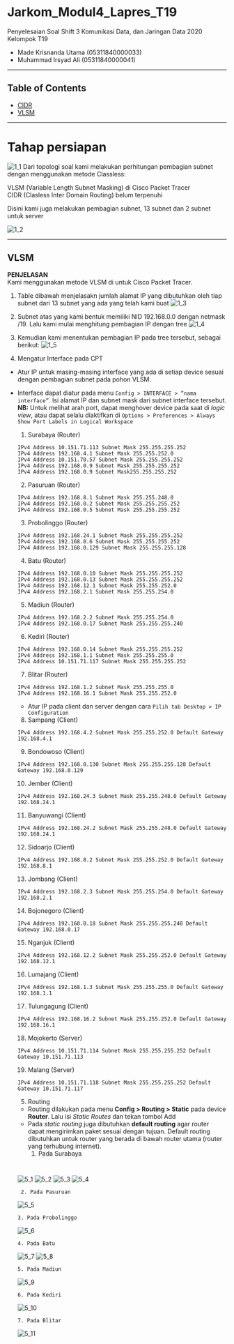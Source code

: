 # Jarkom_Modul4_Lapres_T19
Penyelesaian Soal Shift 3 Komunikasi Data, dan Jaringan Data 2020\
Kelompok T19
  * Made Krisnanda Utama (05311840000033)
  * Muhammad Irsyad Ali (05311840000041)


---
## Table of Contents
* [CIDR](#CIDR-1)
* [VLSM](#VLSM-2)
---

# Tahap persiapan 
![1_1](https://github.com/krisnanda59/Jarkom_Modul4_Lapres_T19/blob/main/Shift%20VLMS%20T19/Soal%20Shift%20Modul%204.png)
Dari topologi soal kami melakukan perhitungan pembagian subnet dengan menggunakan metode Classless:

VLSM (Variable Length Subnet Masking) di Cisco Packet Tracer  
CIDR (Clasless Inter Domain Routing) belum terpenuhi

Disini kami juga melakukan pembagian subnet, 13 subnet dan 2 subnet untuk server

![1_2](https://github.com/krisnanda59/Jarkom_Modul4_Lapres_T19/blob/main/Shift%20VLMS%20T19/pembagian%20A.png)

---

## VLSM
 **PENJELASAN**\
  Kami menggunakan metode VLSM di untuk Cisco Packet Tracer. 
  1. Table dibawah menjelasakn jumlah alamat IP yang dibutuhkan oleh tiap subnet dari 13 subnet yang ada yang telah kami buat
  ![1_3](https://github.com/krisnanda59/Jarkom_Modul4_Lapres_T19/blob/main/Shift%20VLMS%20T19/screenshot.png)
  
  2. Subnet atas yang kami bentuk memiliki NID 192.168.0.0 dengan netmask /19. Lalu kami mulai menghitung pembagian IP dengan tree
  ![1_4](https://github.com/krisnanda59/Jarkom_Modul4_Lapres_T19/blob/main/Shift%20VLMS%20T19/tree.png)
  
  3. Kemudian kami menentukan pembagian IP pada tree tersebut, sebagai berikut:
   ![1_5](https://github.com/krisnanda59/Jarkom_Modul4_Lapres_T19/blob/main/Shift%20VLMS%20T19/tree2.png)
   
  4.  Mengatur Interface pada CPT
- Atur IP untuk masing-masing interface yang ada di setiap device sesuai dengan pembagian subnet pada pohon VLSM.
- Interface dapat diatur pada menu `Config > INTERFACE > “nama interface”`. Isi alamat IP dan subnet mask dari subnet interface tersebut. <br>
<b>NB:</b> Untuk melihat arah port, dapat menghover device pada saat di <i>logic view</i>, atau dapat selalu diaktifkan di `Options > Preferences > Always Show Port Labels in Logical Workspace`
    1. Surabaya (Router)
    ```
    IPv4 Address 10.151.71.113 Subnet Mask 255.255.255.252       
    IPv4 Address 192.168.4.1 Subnet Mask 255.255.252.0         
    IPv4 Address 10.151.70.57 Subnet Mask 255.255.255.252      
    IPv4 Address 192.168.0.9 Subnet Mask 255.255.255.252        
    IPv4 Address 192.168.0.9 Subnet Mask255.255.255.252         
    ```
    2. Pasuruan (Router)
    ```
    IPv4 Address 192.168.8.1 Subnet Mask 255.255.248.0       
    IPv4 Address 192.168.0.2 Subnet Mask 255.255.255.252      
    IPv4 Address 192.168.0.5 Subnet Mask 255.255.255.252        
    ```
    3. Probolinggo (Router)
    ```
    IPv4 Address 192.168.24.1 Subnet Mask 255.255.255.252      
    IPv4 Address 192.168.0.6 Subnet Mask 255.255.255.252         
    IPv4 Address 192.168.0.129 Subnet Mask 255.255.255.128     
    ```
    4. Batu (Router)
    ```
    IPv4 Address 192.168.0.10 Subnet Mask 255.255.255.252     
    IPv4 Address 192.168.0.13 Subnet Mask 255.255.255.252        
    IPv4 Address 192.168.12.1 Subnet Mask 255.255.252.0       
    IPv4 Address 192.168.2.1 Subnet Mask 255.255.254.0     
    ```
    5. Madiun (Router)
    ```
    IPv4 Address 192.168.2.2 Subnet Mask 255.255.254.0       
    IPv4 Address 192.168.0.17 Subnet Mask 255.255.255.240    
    ```
    6. Kediri (Router)
    ```
    IPv4 Address 192.168.0.14 Subnet Mask 255.255.255.252      
    IPv4 Address 192.168.1.1 Subnet Mask 255.255.255.0         
    IPv4 Address 10.151.71.117 Subnet Mask 255.255.255.252     
    ```
    7. Blitar (Router)  
    ```
    IPv4 Address 192.168.1.2 Subnet Mask 255.255.255.0       
    IPv4 Address 192.168.16.1 Subnet Mask 255.255.252.0       
    ```

    - Atur IP pada client dan server dengan cara `Pilih tab Desktop > IP Configuration`
    8. Sampang (Client)
    ```
    IPv4 Address 192.168.4.2 Subnet Mask 255.255.252.0 Default Gateway 192.168.4.1
    ```
    9. Bondowoso (Client)
    ```
    IPv4 Address 192.168.0.130 Subnet Mask 255.255.255.128 Default Gateway 192.168.0.129
    ```
    10. Jember (Client)
    ```
    IPv4 Address 192.168.24.3 Subnet Mask 255.255.248.0 Default Gateway 192.168.24.1
    ```
    11. Banyuwangi (Client)
    ```
    IPv4 Address 192.168.24.2 Subnet Mask 255.255.248.0 Default Gateway 192.168.24.1
    ```
    12. Sidoarjo (Client)
    ```
    IPv4 Address 192.168.8.2 Subnet Mask 255.255.252.0 Default Gateway 192.168.8.1
    ```
    13. Jombang (Client)
    ```
    IPv4 Address 192.168.2.3 Subnet Mask 255.255.254.0 Default Gateway 192.168.2.1
    ```
    14. Bojonegoro (Client)
    ```
    IPv4 Address 192.168.0.18 Subnet Mask 255.255.255.240 Default Gateway 192.168.0.17
    ```
    15. Nganjuk (Client)
    ```
    IPv4 Address 192.168.12.2 Subnet Mask 255.255.252.0 Default Gateway 192.168.12.1
    ```
    16. Lumajang (Client)
    ```
    IPv4 Address 192.168.1.3 Subnet Mask 255.255.255.0 Default Gateway 192.168.1.1
    ```
    17. Tulungagung (Client)
    ```
    IPv4 Address 192.168.16.2 Subnet Mask 255.255.252.0 Default Gateway 192.168.16.1
    ```
    18. Mojokerto (Server)
    ```
    IPv4 Address 10.151.71.114 Subnet Mask 255.255.255.252 Default Gateway 10.151.71.113
    ```
    19. Malang (Server)
    ```
    IPv4 Address 10.151.71.118 Subnet Mask 255.255.255.252 Default Gateway 10.151.71.117
  ```

  5. Routing
  - Routing dilakukan pada menu <b>Config > Routing > Static</b> pada device <b>Router</b>. Lalu isi <i>Static Routes</i> dan tekan tombol Add
  - Pada <i>static routing</i> juga dibutuhkan <b>default routing</b> agar router dapat mengirimkan paket sesuai dengan tujuan. Default routing dibutuhkan untuk router yang berada di bawah router utama (router yang terhubung internet).
    1. Pada Surabaya
    ```
   
   ![5_1](https://github.com/krisnanda59/Jarkom_Modul4_Lapres_T19/blob/main/Shift%20VLMS%20T19/sby_ruting1.png)
    ![5_2](https://github.com/krisnanda59/Jarkom_Modul4_Lapres_T19/blob/main/Shift%20VLMS%20T19/sby_ruting2.png)
    ![5_3](https://github.com/krisnanda59/Jarkom_Modul4_Lapres_T19/blob/main/Shift%20VLMS%20T19/sby_ruting3.png)
    ![5_4](https://github.com/krisnanda59/Jarkom_Modul4_Lapres_T19/blob/main/Shift%20VLMS%20T19/sby_ruting4.png)
   
   ```
    2. Pada Pasuruan
    ```
   
   ![5_5](https://github.com/krisnanda59/Jarkom_Modul4_Lapres_T19/blob/main/Shift%20VLMS%20T19/messageImage_1607872018138.jpg)
   
    ```
    3. Pada Probolinggo
    ```
    
    ![5_6](https://github.com/krisnanda59/Jarkom_Modul4_Lapres_T19/blob/main/Shift%20VLMS%20T19/messageImage_1607872042382.jpg)
    
    ```
    4. Pada Batu
    ```
    
    ![5_7](https://github.com/krisnanda59/Jarkom_Modul4_Lapres_T19/blob/main/Shift%20VLMS%20T19/messageImage_1607872069104.jpg)
    ![5_8](https://github.com/krisnanda59/Jarkom_Modul4_Lapres_T19/blob/main/Shift%20VLMS%20T19/messageImage_1607872080757.jpg)
    
    ```
    5. Pada Madiun
    ```
    
    ![5_9](https://github.com/krisnanda59/Jarkom_Modul4_Lapres_T19/blob/main/Shift%20VLMS%20T19/messageImage_1607872102728.jpg)
    
    ```
    6. Pada Kediri
    ```
   
    ![5_10](https://github.com/krisnanda59/Jarkom_Modul4_Lapres_T19/blob/main/Shift%20VLMS%20T19/messageImage_1607872122312.jpg)
   
    ```
    7. Pada Blitar
    ```
    
    ![5_11](https://github.com/krisnanda59/Jarkom_Modul4_Lapres_T19/blob/main/Shift%20VLMS%20T19/messageImage_1607872143850.jpg)
    
    ```
  
  
  

